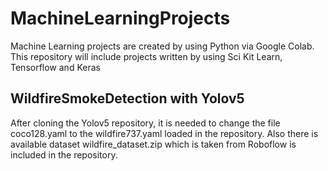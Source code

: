 # MachineLearningProjects
Machine Learning projects are created by using Python via Google Colab. This repository will include projects written by using Sci Kit Learn, Tensorflow and Keras

## WildfireSmokeDetection with Yolov5

After cloning the Yolov5 repository, it is needed to change the file coco128.yaml to the wildfire737.yaml loaded in the repository. Also there is available dataset wildfire_dataset.zip which is taken from Roboflow is included in the repository.
